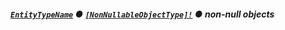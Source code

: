 ##### [`EntityTypeName`](#) ● [`[NonNullableObjectType]!`](docs/graphql/objects/non-nullable-object-type) ● <span class="badge badge--secondary">non-null</span> <span class="badge badge--secondary">objects</span>
> 
> 